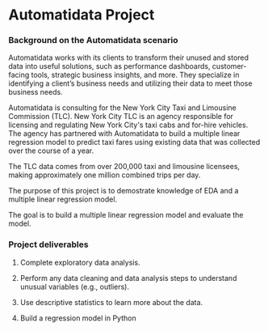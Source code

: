 # Automatidata Project

### Background on the Automatidata scenario
Automatidata works with its clients to transform their unused and stored data into useful solutions, such as performance dashboards, customer-facing tools, strategic business insights, and more. They specialize in identifying a client’s business needs and utilizing their data to meet those business needs. 

Automatidata is consulting for the New York City Taxi and Limousine Commission (TLC). New York City TLC is an agency responsible for licensing and regulating New York City's taxi cabs and for-hire vehicles. The agency has partnered with Automatidata to build a multiple linear regression model to predict taxi fares using existing data that was collected over the course of a year.

The TLC data comes from over 200,000 taxi and limousine licensees, making approximately one million combined trips per day. 

The purpose of this project is to demostrate knowledge of EDA and a multiple linear regression model.

The goal is to build a multiple linear regression model and evaluate the model.

### Project deliverables
1. Complete exploratory data analysis.

2. Perform any data cleaning and data analysis steps to understand unusual variables (e.g., outliers).

3. Use descriptive statistics to learn more about the data. 

4. Build a regression model in Python







